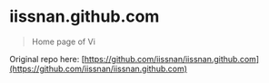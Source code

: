 # iissnan.github.com
> Home page of Vi

Original repo here: [https://github.com/iissnan/iissnan.github.com](https://github.com/iissnan/iissnan.github.com)
